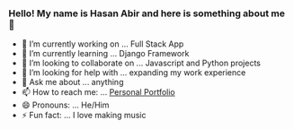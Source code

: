 ### Hello! My name is Hasan Abir and here is something about me 👋

- 🔭 I’m currently working on ... Full Stack App
- 🌱 I’m currently learning ... Django Framework
- 👯 I’m looking to collaborate on ... Javascript and Python projects
- 🤔 I’m looking for help with ... expanding my work experience
- 💬 Ask me about ... anything
- 📫 How to reach me: ... [Personal Portfolio](https://abir-meadows.netlify.app/)
- 😄 Pronouns: ... He/Him
- ⚡ Fun fact: ... I love making music

